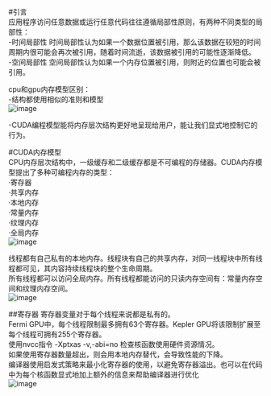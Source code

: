 #引言  
应用程序访问任意数据或运行任意代码往往遵循局部性原则，有两种不同类型的局部性：  
-时间局部性  时间局部性认为如果一个数据位置被引用，那么该数据在较短的时间周期内很可能会再次被引用，随着时间流逝，该数据被引用的可能性逐渐降低。  
-空间局部性  空间局部性认为如果一个内存位置被引用，则附近的位置也可能会被引用。  

cpu和gpu内存模型区别：  
-结构都使用相似的准则和模型  
![image](https://github.com/wustjie/cuda/assets/34996802/69b8ee7d-d99c-4d11-8426-5ff4d360aa89)  

-CUDA编程模型能将内存层次结构更好地呈现给用户，能让我们显式地控制它的行为。

#CUDA内存模型  
CPU内存层次结构中，一级缓存和二级缓存都是不可编程的存储器。CUDA内存模型提出了多种可编程内存的类型：  
·寄存器  
·共享内存  
·本地内存   
·常量内存  
·纹理内存  
·全局内存  
![image](https://github.com/wustjie/cuda/assets/34996802/cdfa8980-a365-4b71-9fa5-576a2f419c7d)  

线程都有自己私有的本地内存。线程块有自己的共享内存，对同一线程块中所有线程都可见，其内容持续线程块的整个生命周期。  
所有线程都可以访问全局内存。所有线程都能访问的只读内存空间有：常量内存空间和纹理内存空间。  
![image](https://github.com/wustjie/cuda/assets/34996802/87e84522-5414-43ea-b872-27e878769438)  

##寄存器
寄存器变量对于每个线程来说都是私有的。  
Fermi GPU中，每个线程限制最多拥有63个寄存器。Kepler GPU将该限制扩展至每个线程可拥有255个寄存器。  
使用nvcc指令 -Xptxas -v,-abi=no 检查核函数使用硬件资源情况。  
如果使用寄存器数量超出，则会用本地内存替代，会导致性能的下降。  
编译器使用启发式策略来最小化寄存器的使用，以避免寄存器溢出。也可以在代码中为每个核函数显式地加上额外的信息来帮助编译器进行优化  
![image](https://github.com/wustjie/cuda/assets/34996802/a892b817-141e-41e2-b85c-839f51251fa6)  
